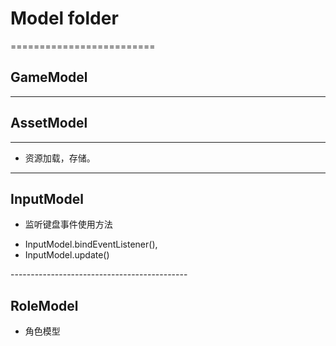 # Model folder
=========================

## GameModel

-----------------------------------------

## AssetModel
-------------------------------------------
* 资源加载，存储。
-------------------------------------------

## InputModel

* 监听键盘事件使用方法 
<ul>
<li>InputModel.bindEventListener(),</li>
<li>InputModel.update()</li>
</ul>
--------------------------------------------

## RoleModel
* 角色模型

